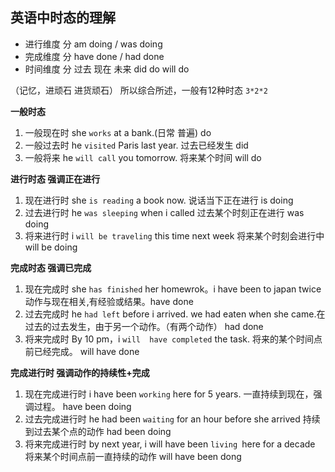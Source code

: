 ## 英语中时态的理解
- 进行维度 分  am doing / was doing
- 完成维度 分  have done / had done
- 时间维度 分 过去   现在 未来   did do will do 

（记忆，进顽石 进货顽石）
所以综合所述，一般有12种时态 `3*2*2`

**一般时态**

1. 一般现在时 she `works` at a bank.(日常 普遍)  do
2. 一般过去时 he `visited` Paris last year. 过去已经发生 did 
3. 一般将来 he `will call` you tomorrow. 将来某个时间 will do 

**进行时态 强调正在进行**

1. 现在进行时 she `is reading` a book now. 说话当下正在进行 is doing
2. 过去进行时 he `was sleeping` when i called 过去某个时刻正在进行 was doing
3. 将来进行时 i `will be traveling` this time next week 将来某个时刻会进行中 will be doing
   

**完成时态 强调已完成**

1. 现在完成时 she `has finished` her homewrok。i have been to japan twice 动作与现在相关,有经验或结果。have done
2. 过去完成时 he `had left` before i arrived. we had eaten when she came.在过去的过去发生，由于另一个动作。（有两个动作） had done
3. 将来完成时 By 10 pm，i `will  have completed` the task. 将来的某个时间点前已经完成。 will have done
   

**完成进行时 强调动作的持续性+完成**

1. 现在完成进行时 i have been `working` here for 5 years. 一直持续到现在，强调过程。 have been doing
2. 过去完成进行时 he had been `waiting` for an hour before she arrived 持续到过去某个点的动作 had been doing
3. 将来完成进行时 by next year, i will have been `living `here for a decade 将来某个时间点前一直持续的动作 will have been dong